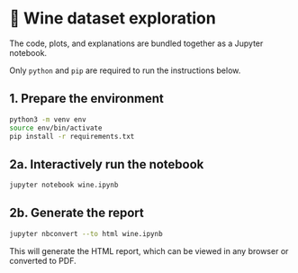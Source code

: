 # 🍷 Wine dataset exploration

The code, plots, and explanations are bundled together as a Jupyter notebook.

Only `python` and `pip` are required to run the instructions below.

## 1. Prepare the environment
```bash
python3 -m venv env
source env/bin/activate
pip install -r requirements.txt
```

## 2a. Interactively run the notebook
```bash
jupyter notebook wine.ipynb
```

## 2b. Generate the report
```bash
jupyter nbconvert --to html wine.ipynb
```

This will generate the HTML report, which can be viewed in any browser or converted to PDF.
